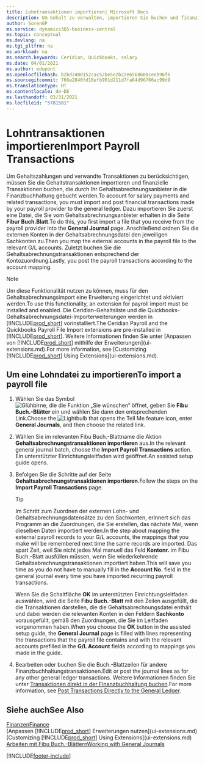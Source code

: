```yaml
---
title: Lohntransaktionen importieren| Microsoft Docs
description: Um Gehalt zu verwalten, importieren Sie buchen und finanzieller Transaktionen von Ihrem Gehaltsabrechnungsanbieter auf Sach-, mithilfe einer Gehaltsabrechnungserweiterung wie Ceridian oder Quickbooks.
author: SorenGP
ms.service: dynamics365-business-central
ms.topic: conceptual
ms.devlang: na
ms.tgt_pltfrm: na
ms.workload: na
ms.search.keywords: Ceridian, Quickbooks, salary
ms.date: 04/01/2021
ms.author: edupont
ms.openlocfilehash: b2bd2408152cac52be5e2b22e6568600ceeb96f6
ms.sourcegitcommit: 766e2840fd16efb901d211d7fa64d96766ac99d9
ms.translationtype: HT
ms.contentlocale: de-DE
ms.lasthandoff: 03/31/2021
ms.locfileid: "5781581"
---
```

# <a name="import-payroll-transactions"></a><span data-ttu-id="41568-103">Lohntransaktionen importieren</span><span class="sxs-lookup"><span data-stu-id="41568-103">Import Payroll Transactions</span></span>
<span data-ttu-id="41568-104">Um Gehaltszahlungen und verwandte Transaktionen zu berücksichtigen, müssen Sie die Gehaltstransaktionen importieren und finanzielle Transaktionen buchen, die durch Ihr Gehaltsabrechnungsanbieter in die Finanzbuchhaltung gebucht werden.</span><span class="sxs-lookup"><span data-stu-id="41568-104">To account for salary payments and related transactions, you must import and post financial transactions made by your payroll provider to the general ledger.</span></span> <span data-ttu-id="41568-105">Dazu importieren Sie zuerst eine Datei, die Sie vom Gehaltsabrechnungsanbieter erhalten in die Seite **Fibur Buch.Blatt**.</span><span class="sxs-lookup"><span data-stu-id="41568-105">To do this, you first import a file that you receive from the payroll provider into the **General Journal** page.</span></span> <span data-ttu-id="41568-106">Anschließend ordnen Sie die externen Konten in der Gehaltsabrechnungsdatei den jeweiligen Sachkonten zu.</span><span class="sxs-lookup"><span data-stu-id="41568-106">Then you map the external accounts in the payroll file to the relevant G/L accounts.</span></span> <span data-ttu-id="41568-107">Zuletzt buchen Sie die Gehaltsabrechnungstransaktionen entsprechend der Kontozuordnung.</span><span class="sxs-lookup"><span data-stu-id="41568-107">Lastly, you post the payroll transactions according to the account mapping.</span></span>

> [!NOTE]  
>   <span data-ttu-id="41568-108">Um diese Funktionalität nutzen zu können, muss für den Gehaltsabrechnungsimport eine Erweiterung eingerichtet und aktiviert werden.</span><span class="sxs-lookup"><span data-stu-id="41568-108">To use this functionality, an extension for payroll import must be installed and enabled.</span></span> <span data-ttu-id="41568-109">Die Ceridian-Gehaltsliste und die Quickbooks-Gehaltsabrechnungsdatei-Importerweiterungen werden in [!INCLUDE[prod_short](includes/prod_short.md)] vorinstalliert.</span><span class="sxs-lookup"><span data-stu-id="41568-109">The Ceridian Payroll and the Quickbooks Payroll File Import extensions are pre-installed in [!INCLUDE[prod_short](includes/prod_short.md)].</span></span> <span data-ttu-id="41568-110">Weitere Informationen finden Sie unter [Anpassen von [!INCLUDE[prod_short](includes/prod_short.md)] mithilfe der Erweiterungen](ui-extensions.md).</span><span class="sxs-lookup"><span data-stu-id="41568-110">For more information, see [Customizing [!INCLUDE[prod_short](includes/prod_short.md)] Using Extensions](ui-extensions.md).</span></span>

## <a name="to-import-a-payroll-file"></a><span data-ttu-id="41568-111">Um eine Lohndatei zu importieren</span><span class="sxs-lookup"><span data-stu-id="41568-111">To import a payroll file</span></span>
1. <span data-ttu-id="41568-112">Wählen Sie das Symbol ![Glühbirne, die die Funktion „Sie wünschen“ öffnet](media/ui-search/search_small.png "Was möchten Sie tun?"), geben Sie **Fibu Buch.-Blätter** ein und wählen Sie dann den entsprechenden Link.</span><span class="sxs-lookup"><span data-stu-id="41568-112">Choose the ![Lightbulb that opens the Tell Me feature](media/ui-search/search_small.png "Tell me what you want to do") icon, enter **General Journals**, and then choose the related link.</span></span>
2. <span data-ttu-id="41568-113">Wählen Sie im relevanten Fibu Buch.-Blattname die Aktion **Gehaltsabrechnungstransaktionen importieren** aus.</span><span class="sxs-lookup"><span data-stu-id="41568-113">In the relevant general journal batch, choose the **Import Payroll Transactions** action.</span></span> <span data-ttu-id="41568-114">Ein unterstützter Einrichtungsleitfaden wird geöffnet.</span><span class="sxs-lookup"><span data-stu-id="41568-114">An assisted setup guide opens.</span></span>
3. <span data-ttu-id="41568-115">Befolgen Sie die Schritte auf der Seite **Gehaltsabrechnungstransaktionen importieren**.</span><span class="sxs-lookup"><span data-stu-id="41568-115">Follow the steps on the **Import Payroll Transactions** page.</span></span>

    > [!TIP]  
    >   <span data-ttu-id="41568-116">Im Schritt zum Zuordnen der externen Lohn- und Gehaltsabrechnungsdatensätze zu den Sachkonten, erinnert sich das Programm an die Zuordnungen, die Sie erstellen, das nächste Mal, wenn dieselben Daten importiert werden.</span><span class="sxs-lookup"><span data-stu-id="41568-116">In the step about mapping the external payroll records to your G/L accounts, the mappings that you make will be remembered next time the same records are imported.</span></span> <span data-ttu-id="41568-117">Das spart Zeit, weil Sie nicht jedes Mal manuell das Feld **Kontonr.** im Fibu Buch.-Blatt ausfüllen müssen, wenn Sie wiederkehrende Gehaltsabrechnungstransaktionen importiert haben.</span><span class="sxs-lookup"><span data-stu-id="41568-117">This will save you time as you do not have to manually fill in the **Account No.** field in the general journal every time you have imported recurring payroll transactions.</span></span>   

    <span data-ttu-id="41568-118">Wenn Sie die Schaltfläche **OK** im unterstützten Einrichtungsleitfaden auswählen, wird die Seite **Fibu Buch.-Blatt** mit den Zeilen ausgefüllt, die die Transaktionen darstellen, die die Gehaltsabrechnungsdatei enthält und dabei werden die relevanten Konten in den Feldern **Sachkonto** vorausgefüllt, gemäß den Zuordnungen, die Sie im Leitfaden vorgenommen haben.</span><span class="sxs-lookup"><span data-stu-id="41568-118">When you choose the **OK** button in the assisted setup guide, the **General Journal** page is filled with lines representing the transactions that the payroll file contains and with the relevant accounts prefilled in the **G/L Account** fields according to mappings you made in the guide.</span></span>
4. <span data-ttu-id="41568-119">Bearbeiten oder buchen Sie die Buch.-Blattzeilen für andere Finanzbuchhaltungstransaktionen.</span><span class="sxs-lookup"><span data-stu-id="41568-119">Edit or post the journal lines as for any other general ledger transactions.</span></span> <span data-ttu-id="41568-120">Weitere Informationen finden Sie unter [Transaktionen direkt in der Finanzbuchhaltung buchen](finance-how-post-transactions-directly.md).</span><span class="sxs-lookup"><span data-stu-id="41568-120">For more information, see [Post Transactions Directly to the General Ledger](finance-how-post-transactions-directly.md).</span></span>   

## <a name="see-also"></a><span data-ttu-id="41568-121">Siehe auch</span><span class="sxs-lookup"><span data-stu-id="41568-121">See Also</span></span>
[<span data-ttu-id="41568-122">Finanzen</span><span class="sxs-lookup"><span data-stu-id="41568-122">Finance</span></span>](finance.md)  
<span data-ttu-id="41568-123">[Anpassen [!INCLUDE[prod_short](includes/prod_short.md)] Erweiterungen nutzen](ui-extensions.md)</span><span class="sxs-lookup"><span data-stu-id="41568-123">[Customizing [!INCLUDE[prod_short](includes/prod_short.md)] Using Extensions](ui-extensions.md)</span></span>  
[<span data-ttu-id="41568-124">Arbeiten mit Fibu Buch.-Blättern</span><span class="sxs-lookup"><span data-stu-id="41568-124">Working with General Journals</span></span>](ui-work-general-journals.md)  


[!INCLUDE[footer-include](includes/footer-banner.md)]